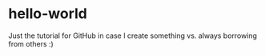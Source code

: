 # hello-world
Just the tutorial for GitHub in case I create something vs. always borrowing from others :)
